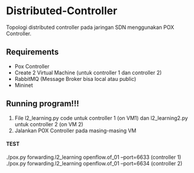 # Distributed-Controller
Topologi distributed controller pada jaringan SDN menggunakan POX Controller.

## Requirements
- Pox Controller
- Create 2 Virtual Machine (untuk controller 1 dan controller 2)
- RabbitMQ (Message Broker bisa local atau public)
- Mininet

## Running program!!!
1. File l2_learning.py code untuk controller 1 (on VM1) dan l2_learning2.py untuk controller 2 (on VM 2)
2. Jalankan POX Controller pada masing-masing VM 

#### TEST
./pox.py forwarding.l2_learning openflow.of_01 –port=6633  (controller 1)
./pox.py forwarding.l2_learning openflow.of_01 –port=6634  (controller 2)
